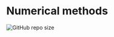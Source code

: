 # Numerical methods

![GitHub repo size](https://img.shields.io/github/repo-size/ivandybko/Numerical_methods) 


